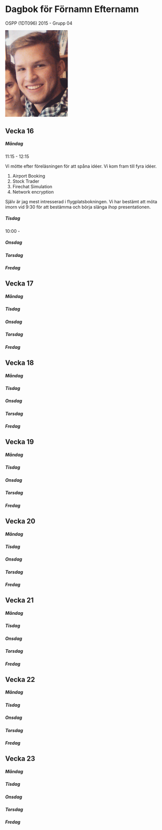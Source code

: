 # Dagbok för Förnamn Efternamn

OSPP (1DT096) 2015 - Grupp 04

<img src="../images/carl.jpg" width="200">

## Vecka 16

##### Måndag

11:15 - 12:15

Vi mötte efter föreläsningen för att spåna idéer. 
Vi kom fram till fyra idéer.
 1. Airport Booking
 2. Stock Trader
 3. Firechat Simulation
 4. Network encryption

Själv är jag mest intresserad i flygplatsbokningen. 
Vi har bestämt att möta imorn vid 9:30 för att bestämma och börja slänga ihop presentationen. 

##### Tisdag

10:00 -

##### Onsdag

##### Torsdag

##### Fredag

## Vecka 17

##### Måndag

##### Tisdag

##### Onsdag

##### Torsdag

##### Fredag

## Vecka 18

##### Måndag

##### Tisdag

##### Onsdag

##### Torsdag

##### Fredag

## Vecka 19

##### Måndag

##### Tisdag

##### Onsdag

##### Torsdag

##### Fredag

## Vecka 20

##### Måndag

##### Tisdag

##### Onsdag

##### Torsdag

##### Fredag

## Vecka 21

##### Måndag

##### Tisdag

##### Onsdag

##### Torsdag

##### Fredag

## Vecka 22

##### Måndag

##### Tisdag

##### Onsdag

##### Torsdag

##### Fredag

## Vecka 23

##### Måndag

##### Tisdag

##### Onsdag

##### Torsdag

##### Fredag
